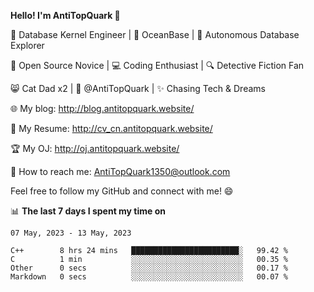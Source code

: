 
**Hello! I'm AntiTopQuark 👋**

🔧 Database Kernel Engineer | 🌊 OceanBase | 🤖 Autonomous Database Explorer

🌱 Open Source Novice | 💻 Coding Enthusiast | 🔍 Detective Fiction Fan

😸 Cat Dad x2 | 🎉 @AntiTopQuark | ✨ Chasing Tech & Dreams

🌐 My blog: http://blog.antitopquark.website/

📄 My Resume: http://cv_cn.antitopquark.website/

🏆 My OJ: http://oj.antitopquark.website/

📧 How to reach me: AntiTopQuark1350@outlook.com

Feel free to follow my GitHub and connect with me! 😄

📊 **The last 7 days I spent my time on** 

<!--START_SECTION:waka-->
```text
07 May, 2023 - 13 May, 2023

C++        8 hrs 24 mins   ████████████████████████░   99.42 % 
C          1 min           ░░░░░░░░░░░░░░░░░░░░░░░░░   00.35 % 
Other      0 secs          ░░░░░░░░░░░░░░░░░░░░░░░░░   00.17 % 
Markdown   0 secs          ░░░░░░░░░░░░░░░░░░░░░░░░░   00.07 %
```
<!--END_SECTION:waka-->


